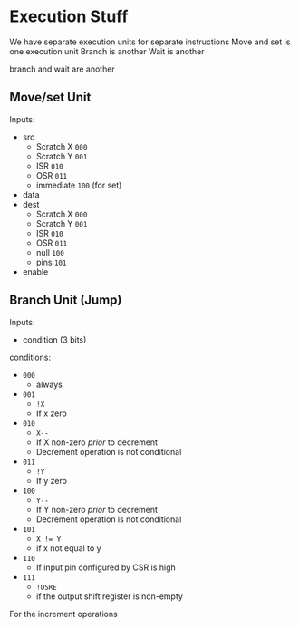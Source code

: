 # Execution Stuff

We have separate execution units for separate instructions
Move and set is one execution unit
Branch is another
Wait is another

branch and wait are another

## Move/set Unit

Inputs:

- src
  - Scratch X `000`
  - Scratch Y `001`
  - ISR `010`
  - OSR `011`
  - immediate `100` (for set)
- data
- dest
  - Scratch X `000`
  - Scratch Y `001`
  - ISR `010`
  - OSR `011`
  - null `100`
  - pins `101`
- enable

## Branch Unit (Jump)

Inputs:

- condition (3 bits)

conditions:

- `000`
  - always
- `001`
  - `!X`
  - If x zero
- `010`
  - `X--`
  - If X non-zero _prior_ to decrement
  - Decrement operation is not conditional
- `011`
  - `!Y`
  - If y zero
- `100`
  - `Y--`
  - If Y non-zero _prior_ to decrement
  - Decrement operation is not conditional
- `101`
  - `X != Y`
  - if x not equal to y
- `110`
  - If input pin configured by CSR is high
- `111`
  - `!OSRE`
  - if the output shift register is non-empty

For the increment operations